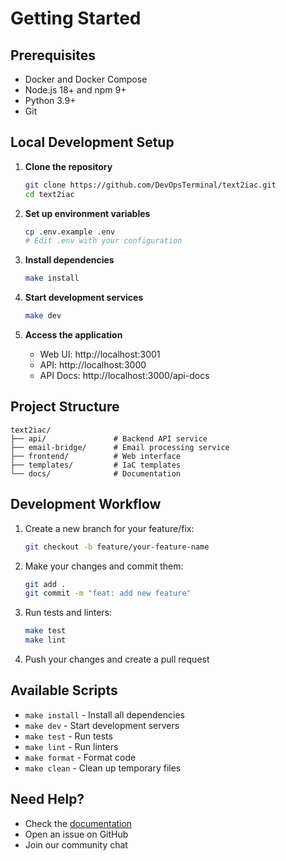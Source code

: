 # Getting Started

## Prerequisites

- Docker and Docker Compose
- Node.js 18+ and npm 9+
- Python 3.9+
- Git

## Local Development Setup

1. **Clone the repository**
   ```bash
   git clone https://github.com/DevOpsTerminal/text2iac.git
   cd text2iac
   ```

2. **Set up environment variables**
   ```bash
   cp .env.example .env
   # Edit .env with your configuration
   ```

3. **Install dependencies**
   ```bash
   make install
   ```

4. **Start development services**
   ```bash
   make dev
   ```

5. **Access the application**
   - Web UI: http://localhost:3001
   - API: http://localhost:3000
   - API Docs: http://localhost:3000/api-docs

## Project Structure

```
text2iac/
├── api/               # Backend API service
├── email-bridge/      # Email processing service
├── frontend/          # Web interface
├── templates/         # IaC templates
└── docs/              # Documentation
```

## Development Workflow

1. Create a new branch for your feature/fix:
   ```bash
   git checkout -b feature/your-feature-name
   ```

2. Make your changes and commit them:
   ```bash
   git add .
   git commit -m "feat: add new feature"
   ```

3. Run tests and linters:
   ```bash
   make test
   make lint
   ```

4. Push your changes and create a pull request

## Available Scripts

- `make install` - Install all dependencies
- `make dev` - Start development servers
- `make test` - Run tests
- `make lint` - Run linters
- `make format` - Format code
- `make clean` - Clean up temporary files

## Need Help?

- Check the [documentation](docs/)
- Open an issue on GitHub
- Join our community chat
